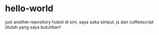 # hello-world
just another repository
hubot di sini, saya suka simpul. js dan coffeescript (itulah yang saya butuhkan!
